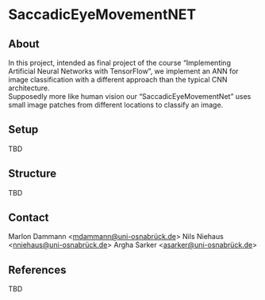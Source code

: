 # SaccadicEyeMovementNET

## About
In this project, intended as final project of the course “Implementing Artificial Neural Networks with TensorFlow”, we implement an ANN for image classification with a different approach than the typical CNN architecture.  
Supposedly more like human vision our “SaccadicEyeMovementNet” uses small image patches from different locations to classify an image.  

## Setup
TBD

## Structure
TBD

## Contact
Marlon Dammann <mdammann@uni-osnabrück.de>
Nils Niehaus <nniehaus@uni-osnabrück.de>
Argha Sarker <asarker@uni-osnabrück.de>

## References
TBD

